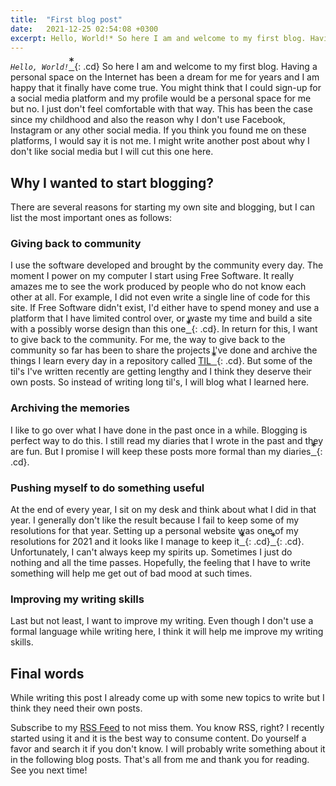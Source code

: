 ```yaml
---
title:  "First blog post"
date:   2021-12-25 02:54:08 +0300
excerpt: Hello, World!* So here I am and welcome to my first blog. Having a personal space on the Internet has been a dream for me for years and I am happy that it fi...
---
```

<style>
.ab {
  font-size: 1.3em;
  line-height:0;
  top:0;
}
.cd {

  text-decoration: none;
}
</style>
*`Hello, World!`*[<sup class="ab">*</sup>](## "I think I just wrote the best first sentence I could write as a programmer :D"){: .cd}
So here I am and welcome to my first blog. Having a personal space on the Internet has been a dream for me for years and I am happy that it finally have come true. You might think that I could sign-up for a social media platform and my profile would be a personal space for me but no. I just don't feel comfortable with that way. This has been the case since my childhood and also the reason why I don't use Facebook, Instagram or any other social media. If you think you found me on these platforms, I would say it is not me. I might write another post about why I don't like social media but I will cut this one here.

## Why I wanted to start blogging?
There are several reasons for starting my own site and blogging, but I can list the most important ones as follows:

### Giving back to community
I use the software developed and brought by the community every day. The moment I power on my computer I start using Free Software. It really amazes me to see the work produced by people who do not know each other at all. For example, I did not even write a single line of code for this site. If Free Software didn't exist, I'd either have to spend money and use a platform that I have limited control over, or waste my time and build a site with a possibly worse design than this one[<sup class="ab">*</sup>](## "swh"){: .cd}. In return for this, I want to give back to the community. For me, the way to give back to the community so far has been to share the projects I've done and archive the things I learn every day in a repository called [TIL](https://github.com/Asocia/til)[<sup class="ab">*</sup>](## "Today I Learned"){: .cd}. But some of the til's I've written recently are getting lengthy and I think they deserve their own posts. So instead of writing long til's, I will blog what I learned here.

### Archiving the memories
I like to go over what I have done in the past once in a while. Blogging is perfect way to do this. I still read my diaries that I wrote in the past and they are fun. But I promise I will keep these posts more formal than my diaries[<sup class="ab">*</sup>](## "swh"){: .cd}.

### Pushing myself to do something useful
At the end of every year, I sit on my desk and think about what I did in that year. I generally don't like the result because I fail to keep some of my resolutions for that year. Setting up a personal website was one of my resolutions for 2021 and it looks like I manage to keep it[<sup class="ab">*</sup>](## "hooray!"){: .cd}[<sup class="ab">*</sup>](## "swh"){: .cd}. Unfortunately, I can't always keep my spirits up. Sometimes I just do nothing and all the time passes. Hopefully, the feeling that I have to write something will help me get out of bad mood at such times. 

### Improving my writing skills
Last but not least, I want to improve my writing. Even though I don't use a formal language while writing here, I think it will help me improve my writing skills.

## Final words
While writing this post I already come up with some new topics to write but I think they need their own posts. 

Subscribe to my <a href="/feed.xml"><i class="fas fa-fw fa-rss-square" aria-hidden="true"></i>RSS Feed</a> to not miss them. You know RSS, right? I recently started using it and it is the best way to consume content. Do yourself a favor and search it if you don't know. I will probably write something about it in the following blog posts. That's all from me and thank you for reading. See you next time!

